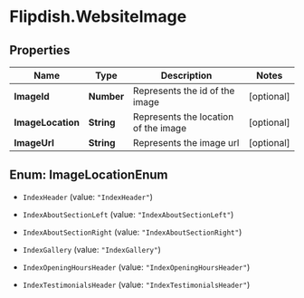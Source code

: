 # Flipdish.WebsiteImage

## Properties

Name | Type | Description | Notes
------------ | ------------- | ------------- | -------------
**ImageId** | **Number** | Represents the id of the image | [optional] 
**ImageLocation** | **String** | Represents the location of the image | [optional] 
**ImageUrl** | **String** | Represents the image url | [optional] 



## Enum: ImageLocationEnum


* `IndexHeader` (value: `"IndexHeader"`)

* `IndexAboutSectionLeft` (value: `"IndexAboutSectionLeft"`)

* `IndexAboutSectionRight` (value: `"IndexAboutSectionRight"`)

* `IndexGallery` (value: `"IndexGallery"`)

* `IndexOpeningHoursHeader` (value: `"IndexOpeningHoursHeader"`)

* `IndexTestimonialsHeader` (value: `"IndexTestimonialsHeader"`)




